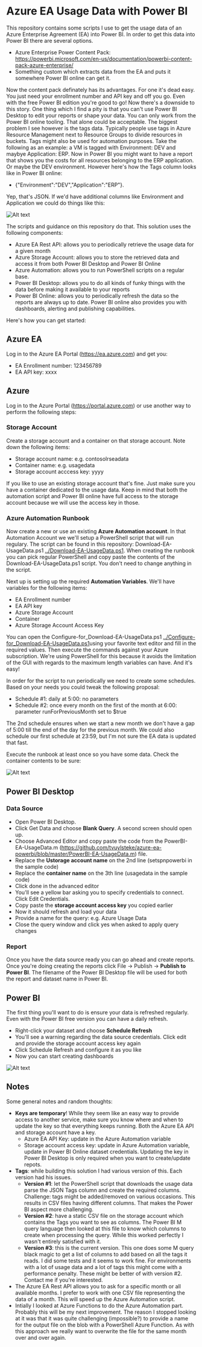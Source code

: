 # Azure EA Usage Data with Power BI

This repository contains some scripts I use to get the usage data of an Azure Enterprise Agreement (EA) into Power BI. In order to get this data into Power BI there are several options.
* Azure Enterprise Power Content Pack: https://powerbi.microsoft.com/en-us/documentation/powerbi-content-pack-azure-enterprise/
* Something custom which extracts data from the EA and puts it somewhere Power BI online can get it.

Now the content pack definately has its advantages. For one it's dead easy. You just need your enrollment number and API key and off you go. Even with the free Power BI edition you're good to go! Now there's a downside to this story. One thing which I find a pity is that you can't use Power BI Desktop to edit your reports or shape your data. You can only work from the Power BI online tooling. That alone could be acceptable.
The biggest problem I see however is the tags data. Typically people use tags in Azure Resource Management next to Resource Groups to divide resources in buckets. Tags might also be used for automation purposes. Take the following as an example: a VM is tagged with Environment: DEV and maybye Application: ERP. Now in Power BI you might want to have a report that shows you the costs for all resources belonging to the ERP application. Or maybe the DEV environment. However here's how the Tags column looks like in Power BI online: 

* {"Environment":"DEV","Application":"ERP"}.

Yep, that's JSON. If we'd have additional columns like Environment and Application we could do things like this:

![Alt text](/IMG/PowerBIDesktop.png?raw=true)

The scripts and guidance on this repository do that. This solution uses the following components:

* Azure EA Rest API: allows you to periodically retrieve the usage data for a given month
* Azure Storage Account: allows you to store the retrieved data and access it from both Power BI Desktop and Power BI Online
* Azure Automation: allows you to run PowerShell scripts on a regular base.
* Power BI Desktop: allows you to do all kinds of funky things with the data before making it available to your reports
* Power BI Online: allows you to periodically refresh the data so the reports are always up to date. Power BI online also provides you with dashboards, alerting and publishing capabilities.

Here's how you can get started:

## Azure EA

Log in to the Azure EA Portal (https://ea.azure.com) and get you:

* EA Enrollment number: 123456789
* EA API key: xxxx

## Azure

Log in to the Azure Portal (https://portal.azure.com) or use another way to perform the following steps:

### Storage Account

Create a storage account and a container on that storage account. Note down the following items:

* Storage account name: e.g. contosolrseadata
* Container name: e.g. usagedata
* Storage account acccess key: yyyy

If you like to use an existing storage account that's fine. Just make sure you have a container dedicated to the usage data. Keep in mind that both the automation script and Power BI online have full access to the storage account because we will use the access key in those.

### Azure Automation Runbook

Now create a new or use an existing **Azure Automation account**. In that Automation Account we we'll setup a PowerShell script that will run regulary. The script can be found in this repository: Download-EA-UsageData.ps1 [../Download-EA-UsageData.ps1](../Download-EA-UsageData.ps1). When creating the runbook you can pick regular PowerShell and copy paste the contents of the Download-EA-UsageData.ps1 script. You don't need to change anything in the script.

Next up is setting up the required **Automation Variables**. We'll have variables for the following items:
* EA Enrollment number
* EA API key
* Azure Storage Account
* Container
* Azure Storage Account Access Key

You can open the Configure-for_Download-EA-UsageData.ps1 [../Configure-for_Download-EA-UsageData.ps1](../Configure-for_Download-EA-UsageData.ps1)using your favorite text editor and fill in the required values. Then execute the commands against your Azure subscription. We're using PowerShell for this because it avoids the limitation of the GUI with regards to the maximum length variables can have. And it's easy!

In order for the script to run periodically we need to create some schedules. Based on your needs you could tweak the following proposal:

* Schedule #1: daily at 5:00: no parameters
* Schedule #2: once every month on the first of the month at 6:00: parameter runForPreviousMonth set to $true

The 2nd schedule ensures when we start a new month we don't have a gap of 5:00 till the end of the day for the previous month. We could also schedule our first schedule at 23:59, but I'm not sure the EA data is updated that fast.

Execute the runbook at least once so you have some data. Check the container contents to be sure:

![Alt text](/IMG/StorageAccountContainer.png?raw=true)

## Power BI Desktop

### Data Source

* Open Power BI Desktop. 
* Click Get Data and choose **Blank Query**. A second screen should open up. 
* Choose Advanced Editor and copy paste the code from the PowerBI-EA-UsageData.m (https://github.com/tvuylsteke/azure-ea-powerbi/blob/master/PowerBI-EA-UsageData.m) file. 
* Replace the **Ustorage account name** on the 2nd line (setspnpowerbi in the sample code)
* Replace the **container name** on the 3th line (usagedata in the sample code) 
* Click done in the advanced editor
* You'll see a yellow bar asking you to specify credentials to connect. Click Edit Credentials.
* Copy paste the **storage account access key** you copied earlier
* Now it should refresh and load your data
* Provide a name for the query: e.g. Azure Usage Data
* Close the query window and click yes when asked to apply query changes

### Report

Once you have the data source ready you can go ahead and create reports. Once you're doing creating the reports click File -> Publish -> **Publish to Power BI**. The filename of the Power BI Desktop file will be used for both the report and dataset name in Power BI.

## Power BI

The first thing you'll want to do is ensure your data is refreshed regularly. Even with the Power BI free version you can have a daily refresh. 

* Right-click your dataset and choose **Schedule Refresh**
* You'll see a warning regarding the data source credentials. Click edit and provide the storage account access key again
* Click Schedule Refresh and configure it as you like
* Now you can start creating dashboards

![Alt text](/IMG/PowerBIAlert.png?raw=true)

## Notes

Some general notes and random thoughts:

* **Keys are temporary**! While they seem like an easy way to provide access to another service, make sure you know where and when to update the key so that everything keeps running. Both the Azure EA API and storage account have a key.
    * Azure EA API Key: update in the Azure Automation variable
    * Storage account access key: update in Azure Automation variable, update in Power BI Online dataset credentials. Updating the key in Power BI Desktop is only required when you want to create/update repots.
* **Tags**: while building this solution I had various version of this. Each version had his issues.
    * **Version #1**: let the PowerShell script that downloads the usage data parse the JSON Tags column and create the required columns. Challenge: tags might be added/removed on various occasions. This results in CSV files having different columns. That makes the Power BI aspect more challenging.
    * **Version #2**: have a static CSV file on the storage account which contains the Tags you want to see as columns. The Power BI M query language then looked at this file to know which columns to create when processing the query. While this worked perfectly I wasn't entirely satisfied with it. 
    *  **Version #3**: this is the current version. This one does some M query black magic to get a list of columns to add based on all the tags it reads. I did some tests and it seems to work fine. For environments with a lot of usage data and a lot of tags this might come with a performance penalty. These might be better of with version #2. Contact me if you're interested.
* The Azure EA Rest API allows you to ask for a specific month or all available months. I prefer to work with one CSV file representing the data of a month. This will speed up the Azure Automation script.
* Intially I looked at Azure Functions to do the Azure Automation part. Probably this will be my next improvement. The reason I stopped looking at it was that it was quite challenging (impossible?) to provide a name for the output file on the blob with a PowerShell Azure Function. As with this approach we really want to overwrite the file for the same month over and over again.
